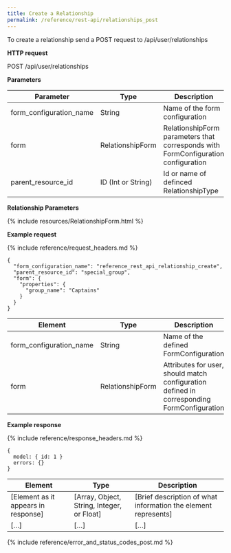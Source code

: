 ```yaml
---
title: Create a Relationship
permalink: /reference/rest-api/relationships_post
---
```

To create a relationship send a POST request to /api/user/relationships

**HTTP request**

POST /api/user/relationships

**Parameters**

| Parameter | Type | Description | Required | Notes |
|---------------------|--------------------------------------------------------------------|-------------------------------------------------------------|------------------------|---------------------------------------------|
| form_configuration_name | String | Name of the form configuration | Required | underscored |
| form | RelationshipForm | RelationshipForm parameters that corresponds with FormConfiguration configuration | Required | |
| parent_resource_id | ID (Int or String) | Id or name of definced RelationshipType | Required | name should be underscored |

**Relationship Parameters**

{% include resources/RelationshipForm.html %}

**Example request**

{% include reference/request_headers.md %}
```
{
  "form_configuration_name": "reference_rest_api_relationship_create",
  "parent_resource_id": "special_group",
  "form": {
    "properties": {
      "group_name": "Captains"
    }
  }
}
```

| Element | Type | Description | Required? |
|------------------------------------|--------------------------------------------|----------------------------------------------------------------------------------------------------|------------------------|
| form_configuration_name | String | Name of the defined FormConfiguration | Required |
| form | RelationshipForm | Attributes for user, should match configuration defined in corresponding FormConfiguration | Required |

**Example response**

{% include reference/response_headers.md %}
```
{
  model: { id: 1 }
  errors: {}
}
```

| Element | Type | Description |
|-------------------------------------|--------------------------------------------|----------------------------------------------------------------|
| [Element as it appears in response] | [Array, Object, String, Integer, or Float] | [Brief description of what information the element represents] |
| […] | […] | […] |

{% include reference/error_and_status_codes_post.md %}
